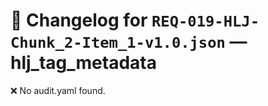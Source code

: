 # 📝 Changelog for `REQ-019-HLJ-Chunk_2-Item_1-v1.0.json` — **hlj_tag_metadata**

❌ No audit.yaml found.
